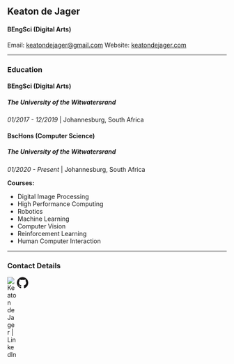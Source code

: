 ## Keaton de Jager
#### BEngSci (Digital Arts)
Email: <keatondejager@gmail.com>
Website: [keatondejager.com][website]

--- 
### Education

#### **BEngSci (Digital Arts)**
##### The University of the Witwatersrand

_01/2017 - 12/2019_   |  Johannesburg, South Africa

#### **BscHons (Computer Science)**
##### The University of the Witwatersrand

_01/2020 - Present_   |  Johannesburg, South Africa

**Courses:**
- Digital Image Processing
- High Performance Computing
- Robotics
- Machine Learning
- Computer Vision
- Reinforcement Learning
- Human Computer Interaction

---
### Contact Details

[<img align="left" alt="Keaton de Jager | LinkedIn" width="22px" src="https://cdn.jsdelivr.net/npm/simple-icons@v3/icons/linkedin.svg" />][linkedin]
[<img align="left" alt="GitHub" width="26px" src="https://raw.githubusercontent.com/github/explore/78df643247d429f6cc873026c0622819ad797942/topics/github/github.png" />][github]


[website]: www.keatondejager.com 
[linkedin]: https://www.linkedin.com/in/keaton-de-jager-02647512b/
[github]: https://github.com/keatondejager
